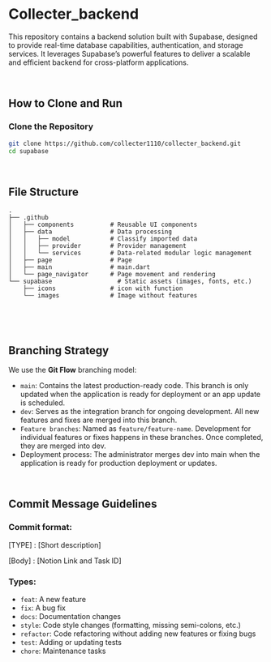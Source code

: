  # **Collecter_backend**

This repository contains a backend solution built with Supabase, designed to provide real-time database capabilities, authentication, and storage services. It leverages Supabase’s powerful features to deliver a scalable and efficient backend for cross-platform applications.

<br>

## **How to Clone and Run**

### **Clone the Repository**
```bash
git clone https://github.com/collecter1110/collecter_backend.git
cd supabase
```
<br>

## **File Structure**
```
.
├── .github
│   ├── components          # Reusable UI components
│   ├── data                # Data processing
│   │   ├── model           # Classify imported data
│   │   ├── provider        # Provider management
│   │   └── services        # Data-related modular logic management
│   ├── page                # Page
│   ├── main                # main.dart
│   └── page_navigator      # Page movement and rendering
└── supabase                  # Static assets (images, fonts, etc.)
    ├── icons               # icon with function
    └── images              # Image without features



```

<br>

## **Branching Strategy**

We use the **Git Flow** branching model:

- `main`: Contains the latest production-ready code. This branch is only updated when the application is ready for deployment or an app update is scheduled.
- `dev`: Serves as the integration branch for ongoing development. All new features and fixes are merged into this branch.
- `Feature branches`: Named as `feature/feature-name`. Development for individual features or fixes happens in these branches. Once completed, they are merged into dev.
- Deployment process: The administrator merges dev into main when the application is ready for production deployment or updates.

<br>
  
## **Commit Message Guidelines**

### **Commit format:**

[TYPE] : [Short description]

[Body] : [Notion Link and Task ID]


### **Types:**

- `feat`: A new feature
- `fix`: A bug fix
- `docs`: Documentation changes
- `style`: Code style changes (formatting, missing semi-colons, etc.)
- `refactor`: Code refactoring without adding new features or fixing bugs
- `test`: Adding or updating tests
- `chore`: Maintenance tasks


